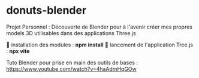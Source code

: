 # donuts-blender

Projet Personnel : Découverte de Blender pour à l'avenir créer mes propres models 3D utilisables dans des applications Three.js

🍩 installation des modules : <b>npm install</b>
🍩 lancement de l'application Tree.js : <b>npx vite</b>

Tuto Blender pour prise en main des outils de bases :
https://www.youtube.com/watch?v=4haAdmHqGOw

